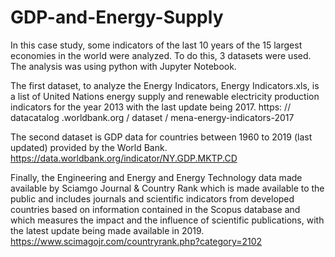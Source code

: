 # GDP-and-Energy-Supply
In this case study, some indicators of the last 10 years of the 15 largest economies in the world were analyzed. To do this, 3 datasets were used. The analysis was using python with Jupyter Notebook.

The first dataset, to analyze the Energy Indicators, Energy Indicators.xls, is a list of United Nations energy supply and renewable electricity production indicators for the year 2013 with the last update being 2017. https: // datacatalog .worldbank.org / dataset / mena-energy-indicators-2017

The second dataset is GDP data for countries between 1960 to 2019 (last updated) provided by the World Bank. https://data.worldbank.org/indicator/NY.GDP.MKTP.CD

Finally, the Engineering and Energy and Energy Technology data made available by Sciamgo Journal & Country Rank which is made available to the public and includes journals and scientific indicators from developed countries based on information contained in the Scopus database and which measures the impact and the influence of scientific publications, with the latest update being made available in 2019. https://www.scimagojr.com/countryrank.php?category=2102
